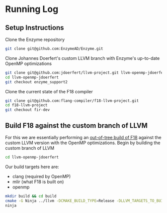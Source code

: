 # Running Log

## Setup Instructions

Clone the Enzyme repository

```bash
git clone git@github.com:EnzymeAD/Enzyme.git
```

Clone Johannes Doerfert's custom LLVM branch with Enzyme's up-to-date OpenMP optimizations

```bash
git clone git@github.com:jdoerfert/llvm-project.git llvm-openmp-jdoerfert
cd llvm-openmp-jdoerfert
git checkout enzyme_support2
```

Clone the current state of the F18 compiler

```bash
git clone git@github.com:flang-compiler/f18-llvm-project.git
cd f18-llvm-project
git checkout fir-dev
```

## Build F18 against the custom branch of LLVM

For this we are essentially performing an [out-of-tree build of F18](https://github.com/flang-compiler/f18-llvm-project/blob/fir-dev/flang/README.md) against the custom LLVM version with the OpenMP optimizations. Begin by building the custom branch of LLVM 

```bash
cd llvm-openmp-jdoerfert
```

Our build targets here are:

- clang (required by OpenMP)
- mlir (what F18 is built on)
- openmp

```bash
mkdir build && cd build
cmake -G Ninja ../llvm -DCMAKE_BUILD_TYPE=Release -DLLVM_TARGETS_TO_BUILD=X86 -DLLVM_ENABLE_PROJECTS="clang;mlir;openmp" -DCMAKE_CXX_STANDARD=17 -DLLVM_BUILD_UTILS=On -DLLVM_INSTALL_UTILS=On -DLLVM_ENABLE_PLUGINS=On
ninja
```


